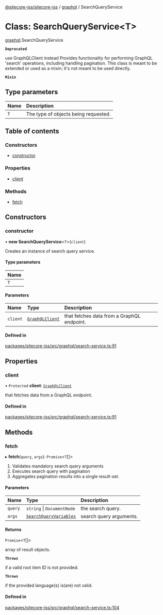 [@sitecore-jss/sitecore-jss](../README.md) / [graphql](../modules/graphql.md) / SearchQueryService

# Class: SearchQueryService\<T\>

[graphql](../modules/graphql.md).SearchQueryService

**`Deprecated`**

use GraphQLClient instead
Provides functionality for performing GraphQL 'search' operations, including handling pagination.
This class is meant to be extended or used as a mixin; it's not meant to be used directly.

**`Mixin`**

## Type parameters

| Name | Description |
| :------ | :------ |
| `T` | The type of objects being requested. |

## Table of contents

### Constructors

- [constructor](graphql.SearchQueryService.md#constructor)

### Properties

- [client](graphql.SearchQueryService.md#client)

### Methods

- [fetch](graphql.SearchQueryService.md#fetch)

## Constructors

### constructor

• **new SearchQueryService**\<`T`\>(`client`)

Creates an instance of search query service.

#### Type parameters

| Name |
| :------ |
| `T` |

#### Parameters

| Name | Type | Description |
| :------ | :------ | :------ |
| `client` | [`GraphQLClient`](../interfaces/index.GraphQLClient.md) | that fetches data from a GraphQL endpoint. |

#### Defined in

[packages/sitecore-jss/src/graphql/search-service.ts:91](https://github.com/Sitecore/jss/blob/9fc110cd9/packages/sitecore-jss/src/graphql/search-service.ts#L91)

## Properties

### client

• `Protected` **client**: [`GraphQLClient`](../interfaces/index.GraphQLClient.md)

that fetches data from a GraphQL endpoint.

#### Defined in

[packages/sitecore-jss/src/graphql/search-service.ts:91](https://github.com/Sitecore/jss/blob/9fc110cd9/packages/sitecore-jss/src/graphql/search-service.ts#L91)

## Methods

### fetch

▸ **fetch**(`query`, `args`): `Promise`\<`T`[]\>

1. Validates mandatory search query arguments
2. Executes search query with pagination
3. Aggregates pagination results into a single result-set.

#### Parameters

| Name | Type | Description |
| :------ | :------ | :------ |
| `query` | `string` \| `DocumentNode` | the search query. |
| `args` | [`SearchQueryVariables`](../interfaces/graphql.SearchQueryVariables.md) | search query arguments. |

#### Returns

`Promise`\<`T`[]\>

array of result objects.

**`Throws`**

if a valid root item ID is not provided.

**`Throws`**

if the provided language(s) is(are) not valid.

#### Defined in

[packages/sitecore-jss/src/graphql/search-service.ts:104](https://github.com/Sitecore/jss/blob/9fc110cd9/packages/sitecore-jss/src/graphql/search-service.ts#L104)
